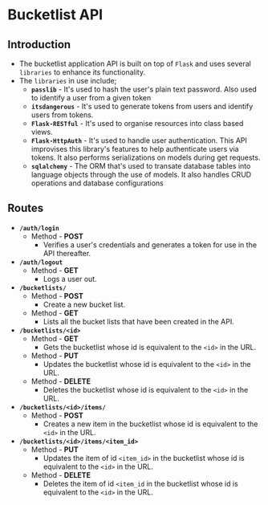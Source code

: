 # Bucketlist API

## Introduction
* The bucketlist application API is built on top of `Flask` and uses several `libraries` to enhance its functionality.
* The `libraries` in use include;
   * **`passlib`** - It's used to hash the user's plain text password. Also used to identify a user from a given token
   * **`itsdangerous`** - It's used to generate tokens from users and identify users from tokens.
   * **`Flask-RESTful`** - It's used to organise resources into class based views.
   * **`Flask-HttpAuth`** - It's used to handle user authentication. This API improvises this library's features to help authenticate users via tokens. It also performs serializations on models during get requests.
   * **`sqlalchemy`** - The ORM that's used to transate database tables into language objects through the use of models. It also handles CRUD operations and database configurations

## Routes
* **`/auth/login`**
  * Method - **POST**
    * Verifies a user's credentials and generates a token for use in the API thereafter.
* **`/auth/logout`**
  * Method - **GET**
    * Logs a user out.
* **`/bucketlists/`**
  * Method - **POST**
    * Create a new bucket list.
  * Method - **GET**
    * Lists all the bucket lists that have been created in the API.
* **`/bucketlists/<id>`**
  * Method - **GET**
    * Gets the bucketlist whose id is equivalent to the `<id>` in the URL.
  * Method - **PUT**
    * Updates the bucketlist whose id is equivalent to the `<id>` in the URL.
  * Method - **DELETE**
    * Deletes the bucketlist whose id is equivalent to the `<id>` in the URL.
* **`/bucketlists/<id>/items/`**
  * Method - **POST**
    * Creates a new item in the bucketlist whose id is equivalent to the `<id>` in the URL.
* **`/bucketlists/<id>/items/<item_id>`**
  * Method - **PUT**
    * Updates the item of id `<item_id>` in the bucketlist whose id is equivalent to the `<id>` in the URL.
  * Method - **DELETE**
    * Deletes the item of id `<item_id` in the bucketlist whose id is equivalent to the `<id>` in the URL.